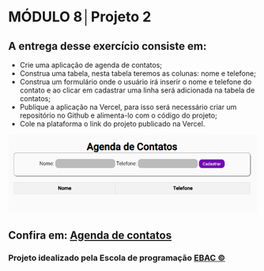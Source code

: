 # MÓDULO 8│Projeto 2

## A entrega desse exercício consiste em:

- Crie uma aplicação de agenda de contatos;
- Construa uma tabela, nesta tabela teremos as colunas:
nome e telefone;
- Construa um formulário onde o usuário irá inserir o
nome e telefone do contato e ao clicar em cadastrar
uma linha será adicionada na tabela de contatos;
- Publique a aplicação na Vercel, para isso será
necessário criar um repositório no Github e alimenta-lo
com o código do projeto;
- Cole na plataforma o link do projeto publicado na
Vercel.

<img src="https://raw.githubusercontent.com/vivianezzt/agendaContato/main/img/agendaContatos.png">

## Confira em: <a href="https://viviane-agenda-contato.vercel.app/">Agenda de contatos</a>

### Projeto idealizado pela Escola de programação <a href="https://ebaconline.com.br/cursos">EBAC &copy;</a>
